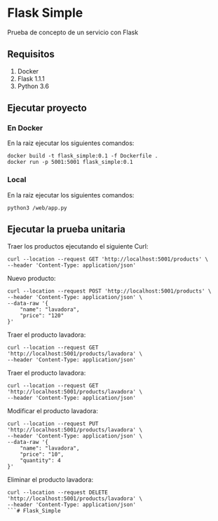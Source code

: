 # Flask Simple

Prueba de concepto de un servicio con Flask

## Requisitos

1. Docker
1. Flask 1.1.1
2. Python 3.6


## Ejecutar proyecto

### En Docker
En la raiz ejecutar los siguientes comandos:

```shell
docker build -t flask_simple:0.1 -f Dockerfile .
docker run -p 5001:5001 flask_simple:0.1
```

### Local
En la raiz ejecutar los siguientes comandos:

```shell
python3 /web/app.py 
```


## Ejecutar la prueba unitaria


Traer los productos ejecutando el siguiente Curl:
```shell
curl --location --request GET 'http://localhost:5001/products' \
--header 'Content-Type: application/json'
```

Nuevo producto:
```shell
curl --location --request POST 'http://localhost:5001/products' \
--header 'Content-Type: application/json' \
--data-raw '{
    "name": "lavadora",
    "price": "120"
}'
```

Traer el producto lavadora:
```shell
curl --location --request GET 'http://localhost:5001/products/lavadora' \
--header 'Content-Type: application/json'
```

Traer el producto lavadora:
```shell
curl --location --request GET 'http://localhost:5001/products/lavadora' \
--header 'Content-Type: application/json'
```


Modificar el producto lavadora:
```shell
curl --location --request PUT 'http://localhost:5001/products/lavadora' \
--header 'Content-Type: application/json' \
--data-raw '{
    "name": "lavadora",
    "price": "10",
    "quantity": 4
}'
```

Eliminar el producto lavadora:
```shell
curl --location --request DELETE 'http://localhost:5001/products/lavadora' \
--header 'Content-Type: application/json'
```# Flask_Simple
